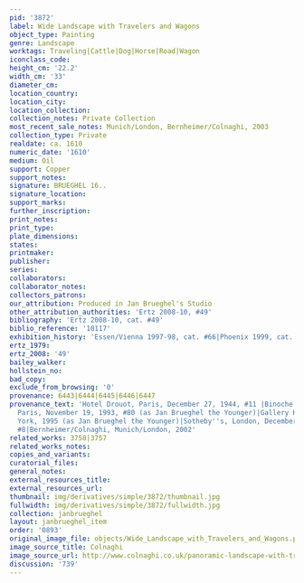 ```yaml
---
pid: '3872'
label: Wide Landscape with Travelers and Wagons
object_type: Painting
genre: Landscape
worktags: Traveling|Cattle|Dog|Horse|Road|Wagon
iconclass_code:
height_cm: '22.2'
width_cm: '33'
diameter_cm:
location_country:
location_city:
location_collection:
collection_notes: Private Collection
most_recent_sale_notes: Munich/London, Bernheimer/Colnaghi, 2003
collection_type: Private
realdate: ca. 1610
numeric_date: '1610'
medium: Oil
support: Copper
support_notes:
signature: BRUEGHEL 16..
signature_location:
support_marks:
further_inscription:
print_notes:
print_type:
plate_dimensions:
states:
printmaker:
publisher:
series:
collaborators:
collaborator_notes:
collectors_patrons:
our_attribution: Produced in Jan Brueghel's Studio
other_attribution_authorities: 'Ertz 2008-10, #49'
bibliography: 'Ertz 2008-10, cat. #49'
biblio_reference: '10117'
exhibition_history: 'Essen/Vienna 1997-98, cat. #66|Phoenix 1999, cat. #8d'
ertz_1979:
ertz_2008: '49'
bailey_walker:
hollstein_no:
bad_copy:
exclude_from_browsing: '0'
provenance: 6443|6444|6445|6446|6447
provenance_text: 'Hotel Drouot, Paris, December 27, 1944, #11 |Binoche and Godeau,
  Paris, November 19, 1993, #80 (as Jan Brueghel the Younger)|Gallery Haboldt, New
  York, 1995 (as Jan Brueghel the Younger)|Sotheby''s, London, December 14, 2000,
  #8|Bernheimer/Colnaghi, Munich/London, 2002'
related_works: 3758|3757
related_works_notes:
copies_and_variants:
curatorial_files:
general_notes:
external_resources_title:
external_resources_url:
thumbnail: img/derivatives/simple/3872/thumbnail.jpg
fullwidth: img/derivatives/simple/3872/fullwidth.jpg
collection: janbrueghel
layout: janbrueghel_item
order: '0893'
original_image_file: objects/Wide_Landscape_with_Travelers_and_Wagons.png
image_source_title: Colnaghi
image_source_url: http://www.colnaghi.co.uk/panoramic-landscape-with-travellers
discussion: '739'
---
```

